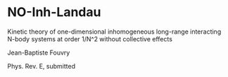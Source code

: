 # NO-Inh-Landau
Kinetic theory of one-dimensional inhomogeneous long-range interacting N-body systems at order 1/N^2 without collective effects

Jean-Baptiste Fouvry

Phys. Rev. E, submitted
